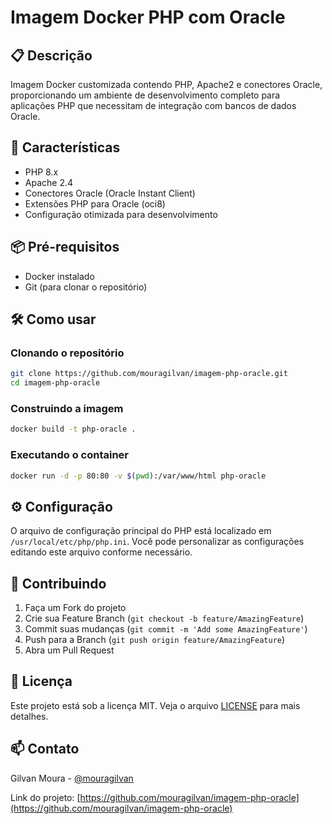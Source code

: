 # Imagem Docker PHP com Oracle

## 📋 Descrição
Imagem Docker customizada contendo PHP, Apache2 e conectores Oracle, proporcionando um ambiente de desenvolvimento completo para aplicações PHP que necessitam de integração com bancos de dados Oracle.

## 🚀 Características
- PHP 8.x
- Apache 2.4
- Conectores Oracle (Oracle Instant Client)
- Extensões PHP para Oracle (oci8)
- Configuração otimizada para desenvolvimento

## 📦 Pré-requisitos
- Docker instalado
- Git (para clonar o repositório)

## 🛠️ Como usar

### Clonando o repositório
```bash
git clone https://github.com/mouragilvan/imagem-php-oracle.git
cd imagem-php-oracle
```

### Construindo a imagem
```bash
docker build -t php-oracle .
```

### Executando o container
```bash
docker run -d -p 80:80 -v $(pwd):/var/www/html php-oracle
```

## ⚙️ Configuração
O arquivo de configuração principal do PHP está localizado em `/usr/local/etc/php/php.ini`. Você pode personalizar as configurações editando este arquivo conforme necessário.

## 🤝 Contribuindo
1. Faça um Fork do projeto
2. Crie sua Feature Branch (`git checkout -b feature/AmazingFeature`)
3. Commit suas mudanças (`git commit -m 'Add some AmazingFeature'`)
4. Push para a Branch (`git push origin feature/AmazingFeature`)
5. Abra um Pull Request

## 📝 Licença
Este projeto está sob a licença MIT. Veja o arquivo [LICENSE](LICENSE) para mais detalhes.

## 📫 Contato
Gilvan Moura - [@mouragilvan](https://mouragilvan.github.io)

Link do projeto: [https://github.com/mouragilvan/imagem-php-oracle](https://github.com/mouragilvan/imagem-php-oracle)
